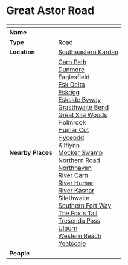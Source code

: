 # Great Astor Road

| []() | |
| --- | --- |
| **Name** | |
| **Type** | Road |
| **Location** | [Southeastern Kardan](../regions/southeastern-kardan.md) |
| **Nearby Places** | [Carn Path](carn-path.md)<br>[Dunmore](../settlements/cities/dunmore.md)<br>Eaglesfield<br>[Esk Delta](../topography/rivers-lakes/esk-delta.md)<br>[Eskrigg](../settlements/cities/eskrigg.md)<br>[Eskside Byway](eskside-byway.md)<br>[Grasthwaite Bend](grasthwaite-bend.md)<br>[Great Sile Woods](../topography/forests/great-sile-woods.md)<br>Holmrook<br>[Humar Cut](humar-cut.md)<br>[Hyceodd](../settlements/towns/hyceodd.md)<br>Kilflynn<br>[Mocker Swamp](../topography/forests/mocker-swamp.md)<br>[Northern Road](northern-road.md)<br>[Northhaven](../settlements/cities/northhaven.md)<br>[River Carn](../topography/rivers-lakes/river-carn.md)<br>[River Humar](../topography/rivers-lakes/river-humar.md)<br>[River Kasnar](../topography/rivers-lakes/river-kasnar.md)<br>Silethwaite<br>[Southern Fort Way](southern-fort-way.md)<br>[The Fox's Tail](the-foxs-tail.md)<br>[Tresenda Pass](tresenda-pass.md)<br>[Ulburn](../settlements/villages/ulburn.md)<br>[Western Reach](western-reach.md)<br>[Yeatscale](../settlements/cities/yeatscale.md) |
| **People** | |
